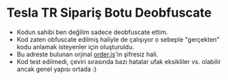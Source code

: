 # Tesla TR Sipariş Botu Deobfuscate

- Kodun sahibi ben değilim sadece deobfuscate ettim.
- Kod zaten obfuscate edilmiş haliyle de çalışıyor o sebeple "gerçekten" kodu anlamak isteyenler için oluşturuldu.
- Bu adreste bulunan orjinal [order.js](https://github.com/ismkdc/tesla-order-bot-tr/blob/main/order.js)'in şifresiz hali.
- Kod test edilmedi, çeviri sırasında bazı hatalar ufak eksikliler vs. olabilir ancak genel yapısı ortada :)
